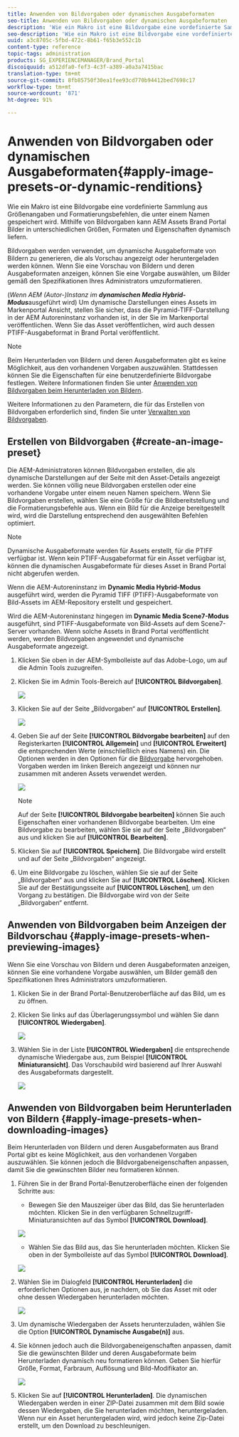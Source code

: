 ```yaml
---
title: Anwenden von Bildvorgaben oder dynamischen Ausgabeformaten
seo-title: Anwenden von Bildvorgaben oder dynamischen Ausgabeformaten
description: 'Wie ein Makro ist eine Bildvorgabe eine vordefinierte Sammlung aus Größenangaben und Formatierungsbefehlen, die unter einem Namen gespeichert wird. Mithilfe von Bildvorgaben kann AEM Assets Brand Portal Bilder in unterschiedlichen Größen, Formaten und Eigenschaften dynamisch liefern. '
seo-description: 'Wie ein Makro ist eine Bildvorgabe eine vordefinierte Sammlung aus Größenangaben und Formatierungsbefehlen, die unter einem Namen gespeichert wird. Mithilfe von Bildvorgaben kann AEM Assets Brand Portal Bilder in unterschiedlichen Größen, Formaten und Eigenschaften dynamisch liefern. '
uuid: a3c8705c-5fbd-472c-8b61-f65b3e552c1b
content-type: reference
topic-tags: administration
products: SG_EXPERIENCEMANAGER/Brand_Portal
discoiquuid: a512dfa0-fef3-4c3f-a389-a0a3a7415bac
translation-type: tm+mt
source-git-commit: 8fb85750f30ea1fee93cd770b94412bed7698c17
workflow-type: tm+mt
source-wordcount: '871'
ht-degree: 91%

---
```



# Anwenden von Bildvorgaben oder dynamischen Ausgabeformaten{#apply-image-presets-or-dynamic-renditions}

Wie ein Makro ist eine Bildvorgabe eine vordefinierte Sammlung aus Größenangaben und Formatierungsbefehlen, die unter einem Namen gespeichert wird. Mithilfe von Bildvorgaben kann AEM Assets Brand Portal Bilder in unterschiedlichen Größen, Formaten und Eigenschaften dynamisch liefern.

Bildvorgaben werden verwendet, um dynamische Ausgabeformate von Bildern zu generieren, die als Vorschau angezeigt oder heruntergeladen werden können. Wenn Sie eine Vorschau von Bildern und deren Ausgabeformaten anzeigen, können Sie eine Vorgabe auswählen, um Bilder gemäß den Spezifikationen Ihres Administrators umzuformatieren.

(*Wenn AEM (Autor-)Instanz im **dynamischen Media Hybrid-Modus***ausgeführt wird) Um dynamische Darstellungen eines Assets im Markenportal Ansicht, stellen Sie sicher, dass die Pyramid-TIFF-Darstellung in der AEM Autoreninstanz vorhanden ist, in der Sie im Markenportal veröffentlichen. Wenn Sie das Asset veröffentlichen, wird auch dessen PTIFF-Ausgabeformat in Brand Portal veröffentlicht.

>[!NOTE]
>
>Beim Herunterladen von Bildern und deren Ausgabeformaten gibt es keine Möglichkeit, aus den vorhandenen Vorgaben auszuwählen. Stattdessen können Sie die Eigenschaften für eine benutzerdefinierte Bildvorgabe festlegen. Weitere Informationen finden Sie unter [Anwenden von Bildvorgaben beim Herunterladen von Bildern](../using/brand-portal-image-presets.md#main-pars-text-1403412644).


Weitere Informationen zu den Parametern, die für das Erstellen von Bildvorgaben erforderlich sind, finden Sie unter [Verwalten von Bildvorgaben](https://docs.adobe.com/docs/en/AEM/6-0/administer/integration/dynamic-media/image-presets.html).

## Erstellen von Bildvorgaben {#create-an-image-preset}

Die AEM-Administratoren können Bildvorgaben erstellen, die als dynamische Darstellungen auf der Seite mit den Asset-Details angezeigt werden. Sie können völlig neue Bildvorgaben erstellen oder eine vorhandene Vorgabe unter einem neuen Namen speichern. Wenn Sie Bildvorgaben erstellen, wählen Sie eine Größe für die Bildbereitstellung und die Formatierungsbefehle aus. Wenn ein Bild für die Anzeige bereitgestellt wird, wird die Darstellung entsprechend den ausgewählten Befehlen optimiert.


>[!NOTE]
>
>Dynamische Ausgabeformate werden für Assets erstellt, für die PTIFF verfügbar ist. Wenn kein PTIFF-Ausgabeformat für ein Asset verfügbar ist, können die dynamischen Ausgabeformate für dieses Asset in Brand Portal nicht abgerufen werden.
>
>Wenn die AEM-Autoreninstanz im **Dynamic Media Hybrid-Modus** ausgeführt wird, werden die Pyramid TIFF (PTIFF)-Ausgabeformate von Bild-Assets im AEM-Repository erstellt und gespeichert.
>
>Wird die AEM-Autoreninstanz hingegen im **Dynamic Media Scene7-Modus** ausgeführt, sind PTIFF-Ausgabeformate von Bild-Assets auf dem Scene7-Server vorhanden.
>Wenn solche Assets in Brand Portal veröffentlicht werden, werden Bildvorgaben angewendet und dynamische Ausgabeformate angezeigt.


1. Klicken Sie oben in der AEM-Symbolleiste auf das Adobe-Logo, um auf die Admin Tools zuzugreifen.

1. Klicken Sie im Admin Tools-Bereich auf **[!UICONTROL Bildvorgaben]**.

   ![](assets/admin-tools-panel-4.png)

1. Klicken Sie auf der Seite „Bildvorgaben“ auf **[!UICONTROL Erstellen]**.

   ![](assets/image_preset_homepage.png)

1. Geben Sie auf der Seite **[!UICONTROL Bildvorgabe bearbeiten]** auf den Registerkarten **[!UICONTROL Allgemein]** und **[!UICONTROL Erweitert]** die entsprechenden Werte (einschließlich eines Namens) ein. Die Optionen werden in den Optionen für die [Bildvorgabe](https://docs.adobe.com/docs/en/AEM/6-0/administer/integration/dynamic-media/image-presets.html#Image%20preset%20options) hervorgehoben. Vorgaben werden im linken Bereich angezeigt und können nur zusammen mit anderen Assets verwendet werden.

   ![](assets/image_preset_create.png)

   >[!NOTE]
   >
   >Auf der Seite **[!UICONTROL Bildvorgabe bearbeiten]** können Sie auch Eigenschaften einer vorhandenen Bildvorgabe bearbeiten. Um eine Bildvorgabe zu bearbeiten, wählen Sie sie auf der Seite „Bildvorgaben“ aus und klicken Sie auf **[!UICONTROL Bearbeiten]**.

1. Klicken Sie auf **[!UICONTROL Speichern]**. Die Bildvorgabe wird erstellt und auf der Seite „Bildvorgaben“ angezeigt.
1. Um eine Bildvorgabe zu löschen, wählen Sie sie auf der Seite „Bildvorgaben“ aus und klicken Sie auf **[!UICONTROL Löschen]**. Klicken Sie auf der Bestätigungsseite auf **[!UICONTROL Löschen]**, um den Vorgang zu bestätigen. Die Bildvorgabe wird von der Seite „Bildvorgaben“ entfernt.

## Anwenden von Bildvorgaben beim Anzeigen der Bildvorschau    {#apply-image-presets-when-previewing-images}

Wenn Sie eine Vorschau von Bildern und deren Ausgabeformaten anzeigen, können Sie eine vorhandene Vorgabe auswählen, um Bilder gemäß den Spezifikationen Ihres Administrators umzuformatieren.

1. Klicken Sie in der Brand Portal-Benutzeroberfläche auf das Bild, um es zu öffnen.
1. Klicken Sie links auf das Überlagerungssymbol und wählen Sie dann **[!UICONTROL Wiedergaben]**.

   ![](assets/image-preset-previewrenditions.png)

1. Wählen Sie in der Liste **[!UICONTROL Wiedergaben]** die entsprechende dynamische Wiedergabe aus, zum Beispiel **[!UICONTROL Miniaturansicht]**. Das Vorschaubild wird basierend auf Ihrer Auswahl des Ausgabeformats dargestellt.

   ![](assets/image-preset-previewrenditionthumbnail.png)

## Anwenden von Bildvorgaben beim Herunterladen von Bildern   {#apply-image-presets-when-downloading-images}

Beim Herunterladen von Bildern und deren Ausgabeformaten aus Brand Portal gibt es keine Möglichkeit, aus den vorhandenen Vorgaben auszuwählen. Sie können jedoch die Bildvorgabeneigenschaften anpassen, damit Sie die gewünschten Bilder neu formatieren können.

1. Führen Sie in der Brand Portal-Benutzeroberfläche einen der folgenden Schritte aus:

   * Bewegen Sie den Mauszeiger über das Bild, das Sie herunterladen möchten. Klicken Sie in den verfügbaren Schnellzugriff-Miniaturansichten auf das Symbol **[!UICONTROL Download]**.

   ![](assets/downloadsingleasset.png)

   * Wählen Sie das Bild aus, das Sie herunterladen möchten. Klicken Sie oben in der Symbolleiste auf das Symbol **[!UICONTROL Download]**.

   ![](assets/downloadassets.png)

1. Wählen Sie im Dialogfeld **[!UICONTROL Herunterladen]** die erforderlichen Optionen aus, je nachdem, ob Sie das Asset mit oder ohne dessen Wiedergaben herunterladen möchten.

   ![](assets/donload-assets-dialog.png)

1. Um dynamische Wiedergaben der Assets herunterzuladen, wählen Sie die Option **[!UICONTROL Dynamische Ausgabe(n)]** aus.
1. Sie können jedoch auch die Bildvorgabeneigenschaften anpassen, damit Sie die gewünschten Bilder und deren Ausgabeformate beim Herunterladen dynamisch neu formatieren können. Geben Sie hierfür Größe, Format, Farbraum, Auflösung und Bild-Modifikator an.

   ![](assets/dynamicrenditions.png)

1. Klicken Sie auf **[!UICONTROL Herunterladen]**. Die dynamischen Wiedergaben werden in einer ZIP-Datei zusammen mit dem Bild sowie dessen Wiedergaben, die Sie herunterladen möchten, heruntergeladen. Wenn nur ein Asset heruntergeladen wird, wird jedoch keine Zip-Datei erstellt, um den Download zu beschleunigen.
